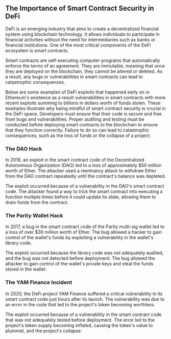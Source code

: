 ## The Importance of Smart Contract Security in DeFi
DeFi is an emerging industry that aims to create a decentralized financial system using blockchain technology. It allows individuals to participate in financial activities without the need for intermediaries such as banks or financial institutions. One of the most critical components of the DeFi ecosystem is smart contracts.

Smart contracts are self-executing computer programs that automatically enforce the terms of an agreement. They are immutable, meaning that once they are deployed on the blockchain, they cannot be altered or deleted. As a result, any bugs or vulnerabilities in smart contracts can lead to catastrophic consequences.

Below are some examples of DeFi exploits that happened early on in Ethereum's existence as a result vulnerabilities in smart contracts with more recent exploits summing to billions in dollars worth of funds stolen. These examples illustrate why being mindful of smart contract security is crucial in the DeFi space. Developers must ensure that their code is secure and free from bugs and vulnerabilities. Proper auditing and testing must be conducted before deploying smart contracts to the blockchain to ensure that they function correctly. Failure to do so can lead to catastrophic consequences, such as the loss of funds or the collapse of a project.

### The DAO Hack
In 2016, an exploit in the smart contract code of the Decentralized Autonomous Organization (DAO) led to a loss of approximately $50 million worth of Ether. The attacker used a reentrancy attack to withdraw Ether from the DAO contract repeatedly until the contract's balance was depleted.

The exploit occurred because of a vulnerability in the DAO's smart contract code. The attacker found a way to trick the smart contract into executing a function multiple times before it could update its state, allowing them to drain funds from the contract.

### The Parity Wallet Hack
In 2017, a bug in the smart contract code of the Parity multi-sig wallet led to a loss of over $30 million worth of Ether. The bug allowed a hacker to gain control of the wallet's funds by exploiting a vulnerability in the wallet's library code.

The exploit occurred because the library code was not adequately audited, and the bug was not detected before deployment. The bug allowed the attacker to gain control of the wallet's private keys and steal the funds stored in the wallet.

### The YAM Finance Incident
In 2020, the DeFi project YAM Finance suffered a critical vulnerability in its smart contract code just hours after its launch. The vulnerability was due to an error in the code that led to the project's token becoming worthless.

The exploit occurred because of a vulnerability in the smart contract code that was not adequately tested before deployment. The error led to the project's token supply becoming inflated, causing the token's value to plummet, and the project's collapse.
